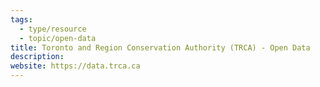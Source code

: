 ```yaml
---
tags:
  - type/resource
  - topic/open-data
title: Toronto and Region Conservation Authority (TRCA) - Open Data
description:
website: https://data.trca.ca
---
```

